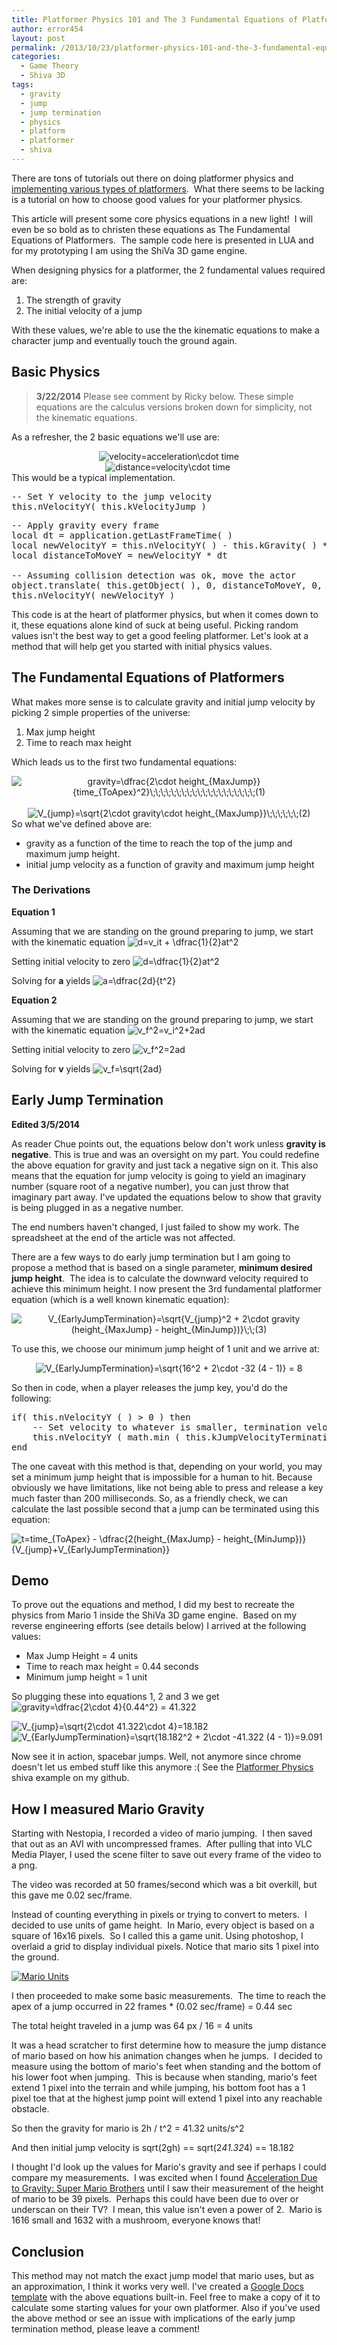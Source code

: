```yaml
---
title: Platformer Physics 101 and The 3 Fundamental Equations of Platformers
author: error454
layout: post
permalink: /2013/10/23/platformer-physics-101-and-the-3-fundamental-equations-of-platformers/
categories:
  - Game Theory
  - Shiva 3D
tags:
  - gravity
  - jump
  - jump termination
  - physics
  - platform
  - platformer
  - shiva
---
```


<script src="http://cdn.stonetrip.com/players/stkobject.js" type="text/javascript"></script>

There are tons of tutorials out there on doing platformer physics and <a href="http://higherorderfun.com/blog/2012/05/20/the-guide-to-implementing-2d-platformers/" target="_blank">implementing various types of platformers</a>.  What there seems to be lacking is a tutorial on how to choose good values for your platformer physics.
<!--more-->
This article will present some core physics equations in a new light!  I will even be so bold as to christen these equations as The Fundamental Equations of Platformers.  The sample code here is presented in LUA and for my prototyping I am using the ShiVa 3D game engine.



When designing physics for a platformer, the 2 fundamental values required are:

1.  The strength of gravity
2.  The initial velocity of a jump

With these values, we're able to use the the kinematic equations to make a character jump and eventually touch the ground again.

## Basic Physics

>**3/22/2014** Please see comment by Ricky below. These simple equations are the calculus versions broken down for simplicity, not the kinematic equations.

As a refresher, the 2 basic equations we'll use are:

<center>
  <img src="http://s0.wp.com/latex.php?latex=velocity%3Dacceleration%5Ccdot+time&bg=ffffff&fg=000&s=2" alt="velocity=acceleration\cdot time " title="velocity=acceleration\cdot time " class="latex" /><br> <img src="http://s0.wp.com/latex.php?latex=distance%3Dvelocity%5Ccdot+time&bg=ffffff&fg=000&s=2" alt="distance=velocity\cdot time" title="distance=velocity\cdot time" class="latex" /> 
</center>This would be a typical implementation.

<pre>-- Set Y velocity to the jump velocity
this.nVelocityY( this.kVelocityJump )</pre>

<pre>-- Apply gravity every frame
local dt = application.getLastFrameTime( )
local newVelocityY = this.nVelocityY( ) - this.kGravity( ) * dt
local distanceToMoveY = newVelocityY * dt

-- Assuming collision detection was ok, move the actor
object.translate( this.getObject( ), 0, distanceToMoveY, 0, object.kGlobalSpace )
this.nVelocityY( newVelocityY )</pre>

This code is at the heart of platformer physics, but when it comes down to it, these equations alone kind of suck at being useful. Picking random values isn't the best way to get a good feeling platformer. Let's look at a method that will help get you started with initial physics values.

## The Fundamental Equations of Platformers

What makes more sense is to calculate gravity and initial jump velocity by picking 2 simple properties of the universe:

1.  Max jump height
2.  Time to reach max height

Which leads us to the first two fundamental equations:

<center>
  <img src="http://s0.wp.com/latex.php?latex=gravity%3D%5Cdfrac%7B2%5Ccdot+height_%7BMaxJump%7D%7D%7Btime_%7BToApex%7D%5E2%7D%5C%3B%5C%3B%5C%3B%5C%3B%5C%3B%5C%3B%5C%3B%5C%3B%5C%3B%5C%3B%5C%3B%5C%3B%5C%3B%5C%3B%5C%3B%5C%3B%5C%3B%5C%3B%5C%3B%5C%3B%281%29&bg=ffffff&fg=000&s=2" alt="gravity=\dfrac{2\cdot height_{MaxJump}}{time_{ToApex}^2}\;\;\;\;\;\;\;\;\;\;\;\;\;\;\;\;\;\;\;\;(1)" title="gravity=\dfrac{2\cdot height_{MaxJump}}{time_{ToApex}^2}\;\;\;\;\;\;\;\;\;\;\;\;\;\;\;\;\;\;\;\;(1)" class="latex" /> 
</center>

<center>
  <img src="http://s0.wp.com/latex.php?latex=V_%7Bjump%7D%3D%5Csqrt%7B2%5Ccdot+gravity%5Ccdot+height_%7BMaxJump%7D%7D%5C%3B%5C%3B%5C%3B%5C%3B%5C%3B%5C%3B%282%29&bg=ffffff&fg=000&s=2" alt="V_{jump}=\sqrt{2\cdot gravity\cdot height_{MaxJump}}\;\;\;\;\;\;(2)" title="V_{jump}=\sqrt{2\cdot gravity\cdot height_{MaxJump}}\;\;\;\;\;\;(2)" class="latex" />
</center>So what we've defined above are:

*   gravity as a function of the time to reach the top of the jump and maximum jump height.
*   initial jump velocity as a function of gravity and maximum jump height

### The Derivations

**Equation 1**

Assuming that we are standing on the ground preparing to jump, we start with the kinematic equation <img src="http://s0.wp.com/latex.php?latex=d%3Dv_it+%2B+%5Cdfrac%7B1%7D%7B2%7Dat%5E2+&bg=ffffff&fg=000&s=2" alt="d=v_it + \dfrac{1}{2}at^2 " title="d=v_it + \dfrac{1}{2}at^2 " class="latex" />

Setting initial velocity to zero <img src="http://s0.wp.com/latex.php?latex=d%3D%5Cdfrac%7B1%7D%7B2%7Dat%5E2+&bg=ffffff&fg=000&s=2" alt="d=\dfrac{1}{2}at^2 " title="d=\dfrac{1}{2}at^2 " class="latex" />

Solving for **a** yields
<img src="http://s0.wp.com/latex.php?latex=a%3D%5Cdfrac%7B2d%7D%7Bt%5E2%7D+&bg=ffffff&fg=000&s=2" alt="a=\dfrac{2d}{t^2} " title="a=\dfrac{2d}{t^2} " class="latex" />

**Equation 2**

Assuming that we are standing on the ground preparing to jump, we start with the kinematic equation
<img src="http://s0.wp.com/latex.php?latex=v_f%5E2%3Dv_i%5E2%2B2ad+&bg=ffffff&fg=000&s=2" alt="v_f^2=v_i^2+2ad " title="v_f^2=v_i^2+2ad " class="latex" />

Setting initial velocity to zero
<img src="http://s0.wp.com/latex.php?latex=v_f%5E2%3D2ad+&bg=ffffff&fg=000&s=2" alt="v_f^2=2ad " title="v_f^2=2ad " class="latex" />

Solving for **v** yields
<img src="http://s0.wp.com/latex.php?latex=v_f%3D%5Csqrt%7B2ad%7D+&bg=ffffff&fg=000&s=2" alt="v_f=\sqrt{2ad} " title="v_f=\sqrt{2ad} " class="latex" />

## Early Jump Termination

**Edited 3/5/2014**

As reader Chue points out, the equations below don't work unless **gravity is negative**. This is true and was an oversight on my part. You could redefine the above equation for gravity and just tack a negative sign on it. This also means that the equation for jump velocity is going to yield an imaginary number (square root of a negative number), you can just throw that imaginary part away. I've updated the equations below to show that gravity is being plugged in as a negative number.

The end numbers haven't changed, I just failed to show my work. The spreadsheet at the end of the article was not affected.
        
There are a few ways to do early jump termination but I am going to propose a method that is based on a single parameter, **minimum desired jump height**.  The idea is to calculate the downward velocity required to achieve this minimum height. I now present the 3rd fundamental platformer equation (which is a well known kinematic equation):
          <center>
            <img src="http://s0.wp.com/latex.php?latex=V_%7BEarlyJumpTermination%7D%3D%5Csqrt%7BV_%7Bjump%7D%5E2+%2B+2%5Ccdot+gravity+%28height_%7BMaxJump%7D+-+height_%7BMinJump%7D%29%7D%5C%3B%5C%3B%283%29&bg=ffffff&fg=000&s=2" alt="V_{EarlyJumpTermination}=\sqrt{V_{jump}^2 + 2\cdot gravity (height_{MaxJump} - height_{MinJump})}\;\;(3)" title="V_{EarlyJumpTermination}=\sqrt{V_{jump}^2 + 2\cdot gravity (height_{MaxJump} - height_{MinJump})}\;\;(3)" class="latex" />
          </center>
          
To use this, we choose our minimum jump height of 1 unit and we arrive at:
          <center>
            <img src="http://s0.wp.com/latex.php?latex=V_%7BEarlyJumpTermination%7D%3D%5Csqrt%7B16%5E2+%2B+2%5Ccdot+-32+%284+-+1%29%7D+%3D+8&bg=ffffff&fg=000&s=2" alt="V_{EarlyJumpTermination}=\sqrt{16^2 + 2\cdot -32 (4 - 1)} = 8" title="V_{EarlyJumpTermination}=\sqrt{16^2 + 2\cdot -32 (4 - 1)} = 8" class="latex" />
          </center>
          
So then in code, when a player releases the jump key, you'd do the following:
        
<pre>if( this.nVelocityY ( ) > 0 ) then
    -- Set velocity to whatever is smaller, termination velocity or current velocity
    this.nVelocityY ( math.min ( this.kJumpVelocityTermination ( ), this.nVelocityY ( ) ) )
end</pre>
        
The one caveat with this method is that, depending on your world, you may set a minimum jump height that is impossible for a human to hit. Because obviously we have limitations, like not being able to press and release a key much faster than 200 milliseconds. So, as a friendly check, we can calculate the last possible second that a jump can be terminated using this equation:

<img src="http://s0.wp.com/latex.php?latex=t%3Dtime_%7BToApex%7D+-+%5Cdfrac%7B2%28height_%7BMaxJump%7D+-+height_%7BMinJump%7D%29%7D%7BV_%7Bjump%7D%2BV_%7BEarlyJumpTermination%7D%7D&bg=ffffff&fg=000&s=2" alt="t=time_{ToApex} - \dfrac{2(height_{MaxJump} - height_{MinJump})}{V_{jump}+V_{EarlyJumpTermination}}" title="t=time_{ToApex} - \dfrac{2(height_{MaxJump} - height_{MinJump})}{V_{jump}+V_{EarlyJumpTermination}}" class="latex" />
          

## Demo

To prove out the equations and method, I did my best to recreate the physics from Mario 1 inside the ShiVa 3D game engine.  Based on my reverse engineering efforts (see details below) I arrived at the following values:
* Max Jump Height = 4 units
* Time to reach max height = 0.44 seconds
* Minimum jump height = 1 unit

So plugging these into equations 1, 2 and 3 we get
<img src="http://s0.wp.com/latex.php?latex=gravity%3D%5Cdfrac%7B2%5Ccdot+4%7D%7B0.44%5E2%7D+%3D+41.322&bg=ffffff&fg=000&s=2" alt="gravity=\dfrac{2\cdot 4}{0.44^2} = 41.322" title="gravity=\dfrac{2\cdot 4}{0.44^2} = 41.322" class="latex" />
          
<img src="http://s0.wp.com/latex.php?latex=V_%7Bjump%7D%3D%5Csqrt%7B2%5Ccdot+41.322%5Ccdot+4%7D%3D18.182&bg=ffffff&fg=000&s=2" alt="V_{jump}=\sqrt{2\cdot 41.322\cdot 4}=18.182" title="V_{jump}=\sqrt{2\cdot 41.322\cdot 4}=18.182" class="latex" />
          
<img src="http://s0.wp.com/latex.php?latex=V_%7BEarlyJumpTermination%7D%3D%5Csqrt%7B18.182%5E2+%2B+2%5Ccdot+-41.322+%284+-+1%29%7D%3D9.091&bg=ffffff&fg=000&s=2" alt="V_{EarlyJumpTermination}=\sqrt{18.182^2 + 2\cdot -41.322 (4 - 1)}=9.091" title="V_{EarlyJumpTermination}=\sqrt{18.182^2 + 2\cdot -41.322 (4 - 1)}=9.091" class="latex" />
          
Now see it in action, spacebar jumps. Well, not anymore since chrome doesn't let us embed stuff like this anymore :( See the [Platformer Physics](https://github.com/error454/ShiVa-Proof-Of-Concept) shiva example on my github.
        
<script  language="javascript" type="text/javascript">
   stkobject( "800" , "600" , "{{ site.url }}/assets/shiva/PlatformerPhysicsTuned.stk" , null, null , null , null , null , null , 0 , 1 , "<V t='2' n='S3DStartUpOptions.BackgroundColor'>034,034,034</V>" , 0 , 0 , 0 , 0 , 1, null , null , ".png", 0 , 222222,1);
</script>
        
## How I measured Mario Gravity

Starting with Nestopia, I recorded a video of mario jumping.  I then saved that out as an AVI with uncompressed frames.  After pulling that into VLC Media Player, I used the scene filter to save out every frame of the video to a png.

The video was recorded at 50 frames/second which was a bit overkill, but this gave me 0.02 sec/frame.

Instead of counting everything in pixels or trying to convert to meters.  I decided to use units of game height.  In Mario, every object is based on a square of 16x16 pixels.  So I called this a game unit. Using photoshop, I overlaid a grid to display individual pixels. Notice that mario sits 1 pixel into the ground.

<a href="{{ site.url }}/assets/uploads/2013/10/mario0.jpg"><img alt="Mario Units" src="{{ site.url }}/assets/uploads/2013/10/mario0-200x300.jpg"></a>
          
I then proceeded to make some basic measurements.  The time to reach the apex of a jump occurred in 22 frames * (0.02 sec/frame) = 0.44 sec

The total height traveled in a jump was 64 px / 16 = 4 units

It was a head scratcher to first determine how to measure the jump distance of mario based on how his animation changes when he jumps.  I decided to measure using the bottom of mario's feet when standing and the bottom of his lower foot when jumping.  This is because when standing, mario's feet extend 1 pixel into the terrain and while jumping, his bottom foot has a 1 pixel toe that at the highest jump point will extend 1 pixel into any reachable obstacle.

So then the gravity for mario is 2h / t^2 = 41.32 units/s^2

And then initial jump velocity is sqrt(2gh) == sqrt(2*41.32*4) == 18.182

I thought I'd look up the values for Mario's gravity and see if perhaps I could compare my measurements.  I was excited when I found <a href="http://hypertextbook.com/facts/2007/mariogravity.shtml" target="_blank">Acceleration Due to Gravity: Super Mario Brothers</a> until I saw their measurement of the height of mario to be 39 pixels.  Perhaps this could have been due to over or underscan on their TV?  I mean, this value isn't even a power of 2.  Mario is 1616 small and 1632 with a mushroom, everyone knows that!

## Conclusion

This method may not match the exact jump model that mario uses, but as an approximation, I think it works very well. I've created a <a href="https://docs.google.com/spreadsheet/ccc?key=0AoGqxtUhFBJDdENYbWUyd1NZa3dKRThnTHlyZHVLMnc&usp=sharing" target="_blank">Google Docs template</a> with the above equations built-in. Feel free to make a copy of it to calculate some starting values for your own platformer. Also if you've used the above method or see an issue with implications of the early jump termination method, please leave a comment!